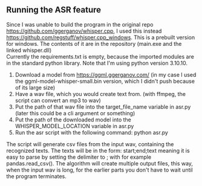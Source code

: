 ## Running the ASR feature

Since I was unable to build the program in the original repo https://github.com/ggerganov/whisper.cpp, I used this instead https://github.com/regstuff/whisper.cpp_windows. This is a prebuilt version for windows. The contents of it are in the repository (main.exe and the linked whisper.dll)  
Currently the requirements.txt is empty, because the imported modules are in the standard python library. Note that I'm using python version 3.10.10.  
  
1. Download a model from https://ggml.ggerganov.com/ (in my case I used the ggml-model-whisper-small.bin version, which I didn't push because of its large size)  
2. Have a wav file, which you would create text from. (with ffmpeg, the script can convert an mp3 to wav)  
3. Put the path of that wav file into the target_file_name variable in asr.py (later this could be a cli argument or something)  
4. Put the path of the downloaded model into the WHISPER_MODEL_LOCATION variable in asr.py  
5. Run the asr script with the following command: python asr.py  

The script will generate csv files from the input wav, containing the recognized texts. The texts will be in the form: start;end;text meaning it is easy to parse by setting the delimiter to ; with for example pandas.read_csv(). The algorithm will create multiple output files, this way, when the input wav is long, for the earlier parts you don't have to wait until the program terminates.